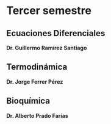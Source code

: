 # Tercer semestre

## Ecuaciones Diferenciales
**Dr. Guillermo Ramírez Santiago**

## Termodinámica
**Dr. Jorge Ferrer Pérez**

## Bioquímica
**Dr. Alberto Prado Farías**
